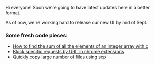 Hi everyone!
Soon we're going to have latest updates here in a better format.

As of now, we're working hard to release our new UI by mid of Sept.

### Some fresh code pieces:
- [How to find the sum of all the elements of an integer array with c](https://onelinerhub.com/c/sum_of_integer_array)
- [Block specific requests by URL in chrome extensions](https://onelinerhub.com/chrome-extension/block_request)
- [Quickly copy large number of files using scp](https://onelinerhub.com/ssh/copy_large_number_of_files)
